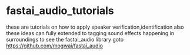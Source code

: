 # fastai_audio_tutorials

these are tutorials on how to apply speaker verification,identification also these ideas can fully extended to tagging sound effects happening in surroundings
to see the fastai_audio library goto
https://github.com/mogwai/fastai_audio
